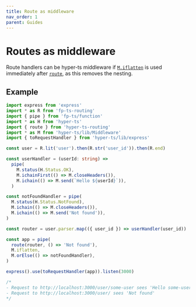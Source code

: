 ```yaml
---
title: Route as middleware
nav_order: 1
parent: Guides
---
```


# Routes as middleware

Route handlers can be hyper-ts middleware if [`M.iflatten`] is used immediately after [`route`], as this removes the nesting.

## Example

```ts
import express from 'express'
import * as R from 'fp-ts-routing'
import { pipe } from 'fp-ts/function'
import * as H from 'hyper-ts'
import { route } from 'hyper-ts-routing'
import * as M from 'hyper-ts/lib/Middleware'
import { toRequestHandler } from 'hyper-ts/lib/express'

const user = R.lit('user').then(R.str('user_id')).then(R.end)

const userHandler = (userId: string) =>
  pipe(
    M.status(H.Status.OK),
    M.ichainFirst(() => M.closeHeaders()),
    M.ichain(() => M.send(`Hello ${userId}`)),
  )

const notFoundHandler = pipe(
  M.status(H.Status.NotFound),
  M.ichain(() => M.closeHeaders()),
  M.ichain(() => M.send('Not found')),
)

const router = user.parser.map(({ user_id }) => userHandler(user_id))

const app = pipe(
  route(router, () => 'Not found'),
  M.iflatten,
  M.orElse(() => notFoundHandler),
)

express().use(toRequestHandler(app)).listen(3000)

/*
- Request to http://localhost:3000/user/some-user sees 'Hello some-user'
- Request to http://localhost:3000/user/ sees 'Not found'
*/
```

[`m.iflatten`]: https://denisfrezzato.github.io/hyper-ts/modules/Middleware.ts.html#iflatten
[`route`]: ../modules/index.ts.md#route
